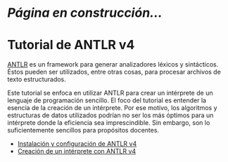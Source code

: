 # *Página en construcción...*

# Tutorial de ANTLR v4

[ANTLR](http://www.antlr.org/) es un framework para generar analizadores léxicos y sintácticos. Éstos pueden ser utilizados, entre otras cosas, para procesar archivos de texto estructurados. 

Este tutorial se enfoca en utilizar ANTLR para crear un intérprete de un lenguaje de programación sencillo. El foco del tutorial es entender la esencia de la creación de un intérprete. Por ese motivo, los algoritmos y estructuras de datos utilizados podrían no ser los más óptimos para un intérprete donde la eficiencia sea imprescindible. Sin embargo, son lo suficientemente sencillos para propósitos docentes.

* [Instalación y configuración de ANTLR v4](doc/instalacion.md)
* [Creación de un intérprete con ANTLR v4](https://www.youtube.com/playlist?list=PL5BoUl9EDVnBojdOv9J9S9KZPJdOc6HTw)


